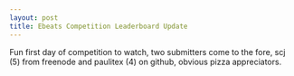 ```yaml
--- 
layout: post
title: Ebeats Competition Leaderboard Update
---
```

Fun first day of competition to watch, two submitters come to the fore, 
scj (5) from freenode and paulitex (4) on github, obvious pizza appreciators.
